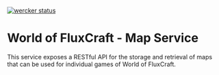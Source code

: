 [![wercker status](https://app.wercker.com/status/bd75f3e11ac23cd6c10fa8a745da492b/m "wercker status")](https://app.wercker.com/project/bykey/bd75f3e11ac23cd6c10fa8a745da492b)

# World of FluxCraft - Map Service

This service exposes a RESTful API for the storage and retrieval of maps that can be used for individual games of World of FluxCraft.

